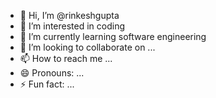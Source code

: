 - 👋 Hi, I’m @rinkeshgupta
- 👀 I’m interested in coding
- 🌱 I’m currently learning software engineering 
- 💞️ I’m looking to collaborate on ...
- 📫 How to reach me ...
- 😄 Pronouns: ...
- ⚡ Fun fact: ...

<!---
rinkeshgupta/rinkeshgupta is a ✨ special ✨ repository because its `README.md` (this file) appears on your GitHub profile.
You can click the Preview link to take a look at your changes.
--->
